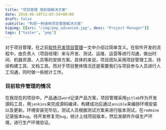 ```yaml
---
title: "项目管理 端到端解决方案"
date: 2018-06-28T11:07:54+08:00
draft: false
subtitle: "构思一种通用项目管理解决方案"
bigimg: [{src: "/img/pmp_advanced.jpg", desc: "Project Manager"}]
tags: ["tester", "pmp"]
---
```

对于项目管理，在之前[软件开发项目管理](http://localhost:1313/post/pmp/)一文中介绍过简单含义。在软件开发的流程中，由负责人（项目经理）来与开发、测试、运维、运营等进行沟通，做出时间、机器资源、人员等的安排方案。具体的来说，项目团队采用项目管理工具、持续构建工具、文档工具。而对于项目整体情况还是需要我们与项目参与人员进行人工沟通，同时做一些统计工作。
<!--more-->  
### 目前软件管理的情况
在我现在的项目中，产品通过`word`记录产品方案，项目管理采用`gitlab`作为开发源码工具，用`jenkins`来完成源码编译，构建成功后通过`ansible`来编排环境安装以及更新。环境安装完毕后，测试人员根据测试方案来进行版本测试，在`redmine`记录版本`bug`。待开发修复完`bug`，统计上线项目版本，然后发邮件升级生产环境，进行生产环境验证。